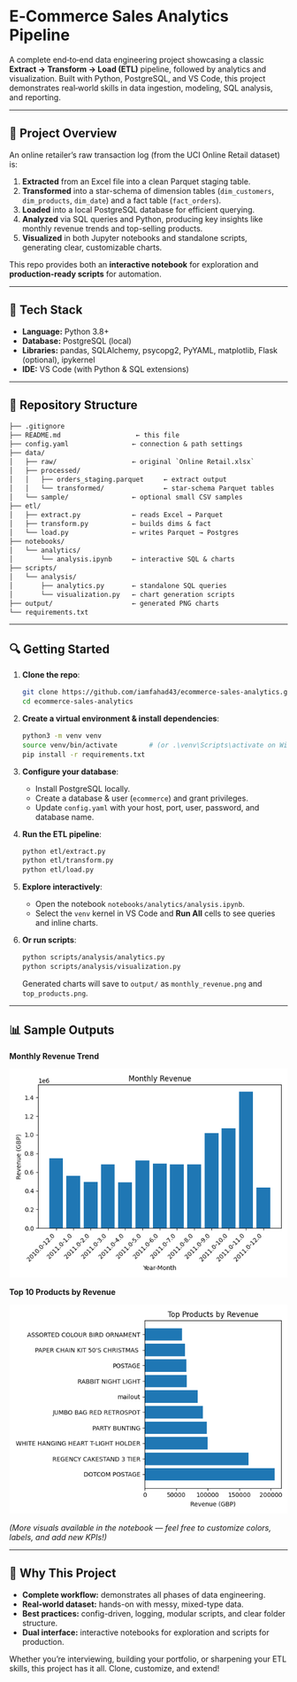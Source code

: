 # E‑Commerce Sales Analytics Pipeline

A complete end‑to‑end data engineering project showcasing a classic **Extract → Transform → Load (ETL)** pipeline, followed by analytics and visualization. Built with Python, PostgreSQL, and VS Code, this project demonstrates real‑world skills in data ingestion, modeling, SQL analysis, and reporting.

---

## 🚀 Project Overview

An online retailer’s raw transaction log (from the UCI Online Retail dataset) is:

1. **Extracted** from an Excel file into a clean Parquet staging table.
2. **Transformed** into a star-schema of dimension tables (`dim_customers`, `dim_products`, `dim_date`) and a fact table (`fact_orders`).
3. **Loaded** into a local PostgreSQL database for efficient querying.
4. **Analyzed** via SQL queries and Python, producing key insights like monthly revenue trends and top-selling products.
5. **Visualized** in both Jupyter notebooks and standalone scripts, generating clear, customizable charts.

This repo provides both an **interactive notebook** for exploration and **production-ready scripts** for automation.

---

## 🔧 Tech Stack

* **Language:** Python 3.8+
* **Database:** PostgreSQL (local)
* **Libraries:** pandas, SQLAlchemy, psycopg2, PyYAML, matplotlib, Flask (optional), ipykernel
* **IDE:** VS Code (with Python & SQL extensions)

---

## 📁 Repository Structure

```
├── .gitignore
├── README.md                   ← this file
├── config.yaml                ← connection & path settings
├── data/
│   ├── raw/                   ← original `Online Retail.xlsx`
│   ├── processed/
│   │   ├── orders_staging.parquet     ← extract output
│   │   └── transformed/               ← star-schema Parquet tables
│   └── sample/                ← optional small CSV samples
├── etl/
│   ├── extract.py             ← reads Excel → Parquet
│   ├── transform.py           ← builds dims & fact
│   └── load.py                ← writes Parquet → Postgres
├── notebooks/
│   └── analytics/
│       └── analysis.ipynb     ← interactive SQL & charts
├── scripts/
│   └── analysis/
│       ├── analytics.py       ← standalone SQL queries
│       └── visualization.py   ← chart generation scripts
├── output/                    ← generated PNG charts
└── requirements.txt
```

---

## 🔍 Getting Started

1. **Clone the repo**:

   ```bash
   git clone https://github.com/iamfahad43/ecommerce-sales-analytics.git
   cd ecommerce-sales-analytics
   ```

2. **Create a virtual environment & install dependencies**:

   ```bash
   python3 -m venv venv
   source venv/bin/activate        # (or .\venv\Scripts\activate on Windows)
   pip install -r requirements.txt
   ```

3. **Configure your database**:

   * Install PostgreSQL locally.
   * Create a database & user (`ecommerce`) and grant privileges.
   * Update `config.yaml` with your host, port, user, password, and database name.

4. **Run the ETL pipeline**:

   ```bash
   python etl/extract.py
   python etl/transform.py
   python etl/load.py
   ```

5. **Explore interactively**:

   * Open the notebook `notebooks/analytics/analysis.ipynb`.
   * Select the `venv` kernel in VS Code and **Run All** cells to see queries and inline charts.

6. **Or run scripts**:

   ```bash
   python scripts/analysis/analytics.py
   python scripts/analysis/visualization.py
   ```

   Generated charts will save to `output/` as `monthly_revenue.png` and `top_products.png`.

---

## 📊 Sample Outputs

**Monthly Revenue Trend**

![](output/monthly_revenue.png)

**Top 10 Products by Revenue**

![](output/top_products.png)

*(More visuals available in the notebook — feel free to customize colors, labels, and add new KPIs!)*

---

## 🌟 Why This Project

* **Complete workflow:** demonstrates all phases of data engineering.
* **Real-world dataset:** hands-on with messy, mixed-type data.
* **Best practices:** config-driven, logging, modular scripts, and clear folder structure.
* **Dual interface:** interactive notebooks for exploration and scripts for production.

Whether you’re interviewing, building your portfolio, or sharpening your ETL skills, this project has it all. Clone, customize, and extend!
